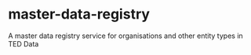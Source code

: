 # master-data-registry
A master data registry service for organisations and other entity types in TED Data 
